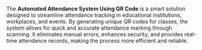 The **Automated Attendance System Using QR Code** is a smart solution designed to streamline attendance tracking in educational institutions, workplaces, and events. By generating unique QR codes for classes, the system allows for quick and accurate attendance marking through scanning. It eliminates manual errors, enhances security, and provides real-time attendance records, making the process more efficient and reliable.

